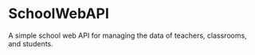 # SchoolWebAPI

A simple school web API for managing the data of teachers, classrooms, and students.
